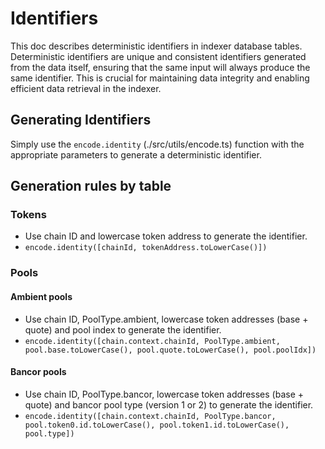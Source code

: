 # Identifiers

This doc describes deterministic identifiers in indexer database tables.
Deterministic identifiers are unique and consistent identifiers generated from the data itself, ensuring that the same input will always produce the same identifier. This is crucial for maintaining data integrity and enabling efficient data retrieval in the indexer.

## Generating Identifiers

Simply use the `encode.identity` (./src/utils/encode.ts) function with the appropriate parameters to generate a deterministic identifier.

## Generation rules by table

### Tokens

- Use chain ID and lowercase token address to generate the identifier.
- `encode.identity([chainId, tokenAddress.toLowerCase()])`

### Pools

#### Ambient pools

- Use chain ID, PoolType.ambient, lowercase token addresses (base + quote) and pool index to generate the identifier.
- `encode.identity([chain.context.chainId, PoolType.ambient, pool.base.toLowerCase(), pool.quote.toLowerCase(), pool.poolIdx])`

#### Bancor pools

- Use chain ID, PoolType.bancor, lowercase token addresses (base + quote) and bancor pool type (version 1 or 2) to generate the identifier.
- `encode.identity([chain.context.chainId, PoolType.bancor, pool.token0.id.toLowerCase(), pool.token1.id.toLowerCase(), pool.type])`
